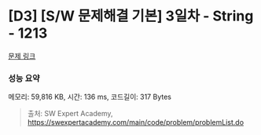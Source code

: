 # [D3] [S/W 문제해결 기본] 3일차 - String - 1213 

[문제 링크](https://swexpertacademy.com/main/code/problem/problemDetail.do?contestProbId=AV14P0c6AAUCFAYi) 

### 성능 요약

메모리: 59,816 KB, 시간: 136 ms, 코드길이: 317 Bytes



> 출처: SW Expert Academy, https://swexpertacademy.com/main/code/problem/problemList.do